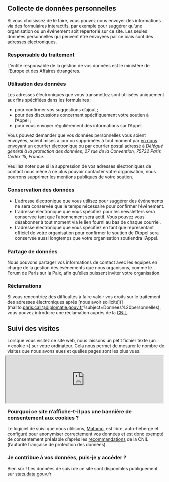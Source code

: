 ## Collecte de données personnelles

Si vous choisissez de le faire, vous pouvez nous envoyer des informations via des formulaires interactifs, par exemple pour suggérer qu’une organisation ou un événement soit répertorié sur ce site. Les seules données personnelles qui peuvent être envoyées par ce biais sont des adresses électroniques.

### Responsable du traitement

L’entité responsable de la gestion de vos données est le ministère de l’Europe et des Affaires étrangères.

### Utilisation des données

Les adresses électroniques que vous transmettez sont utilisées uniquement aux fins spécifiées dans les formulaires :

- pour confirmer vos suggestions d’ajout ;
- pour des discussions concernant spécifiquement votre soutien à l’Appel ;
- pour vous envoyer régulièrement des informations sur l’Appel.

Vous pouvez demander que vos données personnelles vous soient envoyées, soient mises à jour ou supprimées à tout moment par [en nous envoyant un courrier électronique](mailto:paris.call@diplomatie.gouv.fr?subject=Donnees%20personnelles) ou par courrier postal adressé à _Délégué général à la protection des données, 27 rue de la Convention, 75732 Paris Cedex 15, France_.

Veuillez noter que si la suppression de vos adresses électroniques de contact nous mène à ne plus pouvoir contacter votre organisation, nous pourrons supprimer les mentions publiques de votre soutien.

### Conservation des données

- L’adresse électronique que vous utilisez pour suggérer des événements ne sera conservée que le temps nécessaire pour confirmer l’événement.
- L’adresse électronique que vous spécifiez pour les newsletters sera conservée tant que l’abonnement sera actif. Vous pouvez vous désabonner à tout moment via le lien fourni au bas de chaque courriel.
- L’adresse électronique que vous spécifiez en tant que représentant officiel de votre organisation pour confirmer le soutien de l’Appel sera conservée aussi longtemps que votre organisation soutiendra l’Appel.

### Partage de données

Nous pouvons partager vos informations de contact avec les équipes en charge de la gestion des événements que nous organisons, comme le Forum de Paris sur la Paix, afin qu’elles puissent inviter votre organisation.

### Réclamations

Si vous rencontriez des difficultés à faire valoir vos droits sur le traitement des adresses électroniques après [nous avoir sollicité](](mailto:paris.call@diplomatie.gouv.fr?subject=Donnees%20personnelles), vous pouvez introduire une réclamation auprès de la [CNIL](https://www.cnil.fr/fr/cnil-direct/question/adresser-une-reclamation-plainte-la-cnil-quelles-conditions-et-comment).


## Suivi des visites

Lorsque vous visitez ce site web, nous laissons un petit fichier texte (un « cookie ») sur votre ordinateur. Cela nous permet de mesurer le nombre de visites que nous avons eues et quelles pages sont les plus vues.

<iframe src="https://stats.data.gouv.fr/index.php?module=CoreAdminHome&action=optOut&language={{ page.lang }}&backgroundColor=&fontColor=1a0d50&fontSize=&fontFamily=Avenir%20Next" style="height: 150px; width: 100%; margin: -8px" ></iframe>

### Pourquoi ce site n’affiche-t-il pas une bannière de consentement aux cookies ?

Le logiciel de suivi que nous utilisons, [Matomo](https://www.matomo.org), est libre, auto-hébergé et configuré pour anonymiser correctement vos données et est donc exempté de consentement préalable d’après les [recommandations](https://www.cnil.fr/fr/solutions-pour-la-mesure-daudience) de la CNIL (l’autorité française de protection des données).

### Je contribue à vos données, puis-je y accéder ?

Bien sûr ! Les données de suivi de ce site sont disponibles publiquement sur [stats.data.gouv.fr](https://stats.data.gouv.fr/index.php?module=CoreHome&action=index&idSite=98&period=range&date=previous30)

